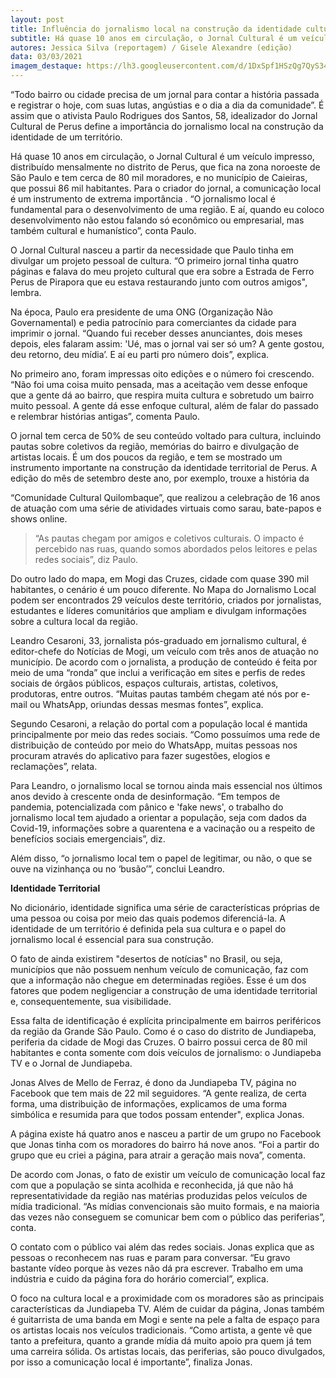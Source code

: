 ```yaml
---
layout: post
title: Influência do jornalismo local na construção da identidade cultural dos territórios
subtitle: Há quase 10 anos em circulação, o Jornal Cultural é um veículo impresso, distribuído mensalmente no distrito de Perus, que fica na zona noroeste de São Paulo e tem cerca de 80 mil moradores, e no município de Caieiras, que possui 86 mil habitantes
autores: Jessica Silva (reportagem) / Gisele Alexandre (edição)
data: 03/03/2021
imagem_destaque: https://lh3.googleusercontent.com/d/1DxSpf1HSzQg7QyS34zoFskdxU0xpmJv0
---
```


“Todo bairro ou cidade precisa de um jornal para contar a história passada e registrar o hoje, com suas lutas, angústias e o dia a dia da comunidade”. É assim que o ativista Paulo Rodrigues dos Santos, 58, idealizador do Jornal Cultural de Perus define a importância do jornalismo local na construção da identidade de um território.

Há quase 10 anos em circulação, o Jornal Cultural é um veículo impresso, distribuído mensalmente no distrito de Perus, que fica na zona noroeste de São Paulo e tem cerca de 80 mil moradores, e no município de Caieiras, que possui 86 mil habitantes. Para o criador do jornal, a comunicação local é um instrumento de extrema importância . “O jornalismo local é fundamental para o desenvolvimento de uma região. E aí, quando eu coloco desenvolvimento não estou falando só econômico ou empresarial, mas também cultural e humanístico”, conta Paulo.

O Jornal Cultural nasceu a partir da necessidade que Paulo tinha em divulgar um projeto pessoal de cultura. “O primeiro jornal tinha quatro páginas e falava do meu projeto cultural que era sobre a Estrada de Ferro Perus de Pirapora que eu estava restaurando junto com outros amigos", lembra.

Na época, Paulo era presidente de uma ONG (Organização Não Governamental) e pedia patrocínio para comerciantes da cidade para imprimir o jornal. “Quando fui receber desses anunciantes, dois meses depois, eles falaram assim: 'Ué, mas o jornal vai ser só um? A gente gostou, deu retorno, deu mídia’. E aí eu parti pro número dois”, explica.

No primeiro ano, foram impressas oito edições e o número foi crescendo. “Não foi uma coisa muito pensada, mas a aceitação vem desse enfoque que a gente dá ao bairro, que respira muita cultura e sobretudo um bairro muito pessoal. A gente dá esse enfoque cultural, além de falar do passado e relembrar histórias antigas”, comenta Paulo.

O jornal tem cerca de 50% de seu conteúdo voltado para cultura, incluindo pautas sobre coletivos da região, memórias do bairro e divulgação de artistas locais. É um dos poucos da região, e tem se mostrado um instrumento importante na construção da identidade territorial de Perus. A edição do mês de setembro deste ano, por exemplo, trouxe a história da

“Comunidade Cultural Quilombaque”, que realizou a celebração de 16 anos de atuação  com uma série de atividades virtuais como sarau, bate-papos e shows online.

> “As pautas chegam por amigos e coletivos culturais. O impacto é percebido nas ruas, quando somos abordados pelos leitores e pelas redes sociais”, diz Paulo.

Do outro lado do mapa, em Mogi das Cruzes, cidade com quase 390 mil habitantes, o cenário é um pouco diferente. No Mapa do Jornalismo Local podem ser encontrados 29 veículos deste território, criados por jornalistas, estudantes e líderes comunitários que ampliam e divulgam informações sobre a cultura local da região.

Leandro Cesaroni, 33, jornalista pós-graduado em jornalismo cultural, é editor-chefe do Notícias de Mogi, um veículo com três anos de atuação no município. De acordo com o jornalista, a produção de conteúdo é feita por meio de uma “ronda” que inclui a verificação em sites e perfis de redes sociais de órgãos públicos, espaços culturais, artistas, coletivos, produtoras, entre outros. “Muitas pautas também chegam até nós por e-mail ou WhatsApp, oriundas dessas mesmas fontes”, explica.

Segundo Cesaroni, a relação do portal com a população local é mantida principalmente por  meio das redes sociais. “Como possuímos uma rede de distribuição de conteúdo por meio do WhatsApp, muitas pessoas nos procuram através do aplicativo para fazer sugestões, elogios e reclamações”, relata.

Para Leandro, o jornalismo local se tornou ainda mais essencial nos últimos anos devido à crescente onda de desinformação. “Em tempos de pandemia, potencializada com pânico e 'fake news', o trabalho do jornalismo local tem ajudado a orientar a população, seja com dados da Covid-19, informações sobre a quarentena e a vacinação ou a respeito de benefícios sociais emergenciais”, diz.

Além disso, “o jornalismo local tem o papel de legitimar, ou não, o que se ouve na vizinhança ou no ‘busão’”, conclui Leandro.

**Identidade Territorial**

No dicionário, identidade significa uma série de características próprias de uma pessoa ou coisa por meio das quais podemos diferenciá-la. A identidade de um território é definida pela sua cultura e o papel do jornalismo local é essencial para sua construção.

O fato de ainda existirem "desertos de notícias" no Brasil, ou seja, municípios que não possuem nenhum veículo de comunicação, faz com que a informação não chegue em determinadas regiões. Esse é um dos fatores que podem negligenciar a construção de uma identidade territorial e, consequentemente, sua visibilidade.

Essa falta de identificação é explícita principalmente em bairros periféricos da região da Grande São Paulo. Como é o caso do distrito de Jundiapeba, periferia da cidade de Mogi das Cruzes. O bairro possui cerca de 80 mil habitantes e conta somente com dois veículos de jornalismo: o Jundiapeba TV e o Jornal de Jundiapeba.

Jonas Alves de Mello de Ferraz, é dono da Jundiapeba TV, página no Facebook que tem mais de 22 mil seguidores.  “A gente realiza, de certa forma, uma distribuição de informações, explicamos de uma forma simbólica e resumida para que todos possam entender", explica Jonas.

A página existe há quatro anos e nasceu a partir de um grupo no Facebook que Jonas tinha com os moradores do bairro há nove anos. “Foi a partir do grupo que eu criei a página, para atrair a geração mais nova”, comenta.

De acordo com Jonas, o fato de existir um veículo de comunicação local faz com que a população se sinta acolhida e reconhecida, já que não há representatividade da região nas matérias produzidas pelos veículos de mídia tradicional. “As mídias convencionais são muito formais, e na maioria das vezes não conseguem se comunicar bem com o público das periferias”, conta.

O contato com o público vai além das redes sociais. Jonas explica que as pessoas o reconhecem nas ruas e param para conversar. “Eu gravo bastante vídeo porque às vezes não dá pra escrever. Trabalho em uma indústria e cuido da página fora do horário comercial”, explica.

O foco na cultura local e a proximidade com os moradores são as principais características da Jundiapeba TV. Além de cuidar da página, Jonas também é guitarrista de uma banda em Mogi e sente na pele a falta de espaço para os artistas locais nos veículos tradicionais.
“Como artista, a gente vê que tanto a prefeitura, quanto a grande mídia dá muito apoio pra quem já tem uma carreira sólida. Os artistas locais, das periferias, são pouco divulgados, por isso a comunicação local é importante”, finaliza Jonas.
